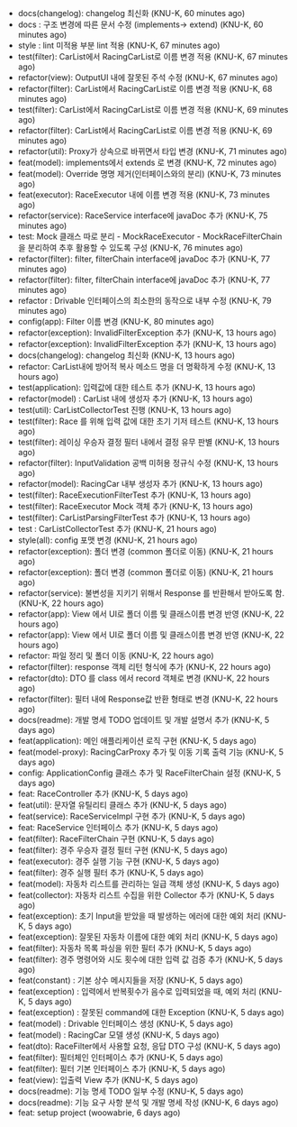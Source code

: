 * docs(changelog): changelog 최신화 (KNU-K, 60 minutes ago)
* docs : 구조 변경에 따른 문서 수정 (implements-> extend) (KNU-K, 60 minutes ago)
* style : lint 미적용 부분 lint 적용 (KNU-K, 67 minutes ago)
* test(filter): CarList에서 RacingCarList로 이름 변경 적용 (KNU-K, 67 minutes ago)
* refactor(view): OutputUI 내에 잘못된 주석 수정 (KNU-K, 67 minutes ago)
* refactor(filter): CarList에서 RacingCarList로 이름 변경 적용 (KNU-K, 68 minutes ago)
* test(filter): CarList에서 RacingCarList로 이름 변경 적용 (KNU-K, 69 minutes ago)
* refactor(filter): CarList에서 RacingCarList로 이름 변경 적용 (KNU-K, 69 minutes ago)
* refactor(util): Proxy가 상속으로 바뀌면서 타입 변경 (KNU-K, 71 minutes ago)
* feat(model): implements에서 extends 로 변경 (KNU-K, 72 minutes ago)
* feat(model): Override 명명 제거(인터페이스와의 분리) (KNU-K, 73 minutes ago)
* feat(executor): RaceExecutor 내에 이름 변경 적용 (KNU-K, 73 minutes ago)
* refactor(service): RaceService interface에 javaDoc 추가 (KNU-K, 75 minutes ago)
* test: Mock 클래스 따로 분리 - MockRaceExecutor - MockRaceFilterChain 을 분리하여 추후 활용할 수 있도록 구성 (KNU-K, 76 minutes ago)
* refactor(filter): filter, filterChain interface에 javaDoc 추가 (KNU-K, 77 minutes ago)
* refactor(filter): filter, filterChain interface에 javaDoc 추가 (KNU-K, 77 minutes ago)
* refactor : Drivable 인터페이스의 최소한의 동작으로 내부 수정 (KNU-K, 79 minutes ago)
* config(app): Filter 이름 변경 (KNU-K, 80 minutes ago)
* refactor(exception): InvalidFilterException 추가 (KNU-K, 13 hours ago)
* refactor(exception): InvalidFilterException 추가 (KNU-K, 13 hours ago)
* docs(changelog): changelog 최신화 (KNU-K, 13 hours ago)
* refactor: CarList내에 방어적 복사 메소드 명을 더 명확하게 수정 (KNU-K, 13 hours ago)
* test(application): 입력값에 대한 테스트 추가 (KNU-K, 13 hours ago)
* refactor(model) : CarList 내에 생성자 추가 (KNU-K, 13 hours ago)
* test(util): CarListCollectorTest 진행 (KNU-K, 13 hours ago)
* test(filter): Race 를 위해 입력 값에 대한 초기 기저 테스트 (KNU-K, 13 hours ago)
* test(filter): 레이싱 우승자 결정 필터 내에서 결정 유무 판별 (KNU-K, 13 hours ago)
* refactor(filter): InputValidation 공백 미허용 정규식 수정 (KNU-K, 13 hours ago)
* refactor(model): RacingCar 내부 생성자 추가 (KNU-K, 13 hours ago)
* test(filter): RaceExecutionFilterTest 추가 (KNU-K, 13 hours ago)
* test(filter): RaceExecutor Mock 객체 추가 (KNU-K, 13 hours ago)
* test(filter): CarListParsingFilterTest 추가 (KNU-K, 13 hours ago)
* test : CarListCollectorTest 추가 (KNU-K, 21 hours ago)
* style(all): config 포맷 변경 (KNU-K, 21 hours ago)
* refactor(exception): 폴더 변경 (common 폴더로 이동) (KNU-K, 21 hours ago)
* refactor(exception): 폴더 변경 (common 폴더로 이동) (KNU-K, 21 hours ago)
* refactor(service): 불변성을 지키기 위해서 Response 를 반환해서 받아도록 함. (KNU-K, 22 hours ago)
* refactor(app): View 에서 UI로 폴더 이름 및 클래스이름 변경 반영 (KNU-K, 22 hours ago)
* refactor(app): View 에서 UI로 폴더 이름 및 클래스이름 변경 반영 (KNU-K, 22 hours ago)
* refactor: 파일 정리 및 폴더 이동 (KNU-K, 22 hours ago)
* refactor(filter): response 객체 리턴 형식에 추가 (KNU-K, 22 hours ago)
* refactor(dto): DTO 를 class 에서 record 객체로 변경 (KNU-K, 22 hours ago)
* refactor(filter): 필터 내에 Response값 반환 형태로 변경 (KNU-K, 22 hours ago)
* docs(readme): 개발 명세 TODO 업데이트 및 개발 설명서 추가 (KNU-K, 5 days ago)
* feat(application): 메인 애플리케이션 로직 구현 (KNU-K, 5 days ago)
* feat(model-proxy): RacingCarProxy 추가 및 이동 기록 출력 기능 (KNU-K, 5 days ago)
* config: ApplicationConfig 클래스 추가 및 RaceFilterChain 설정 (KNU-K, 5 days ago)
* feat: RaceController 추가 (KNU-K, 5 days ago)
* feat(util): 문자열 유틸리티 클래스 추가 (KNU-K, 5 days ago)
* feat(service): RaceServiceImpl 구현 추가 (KNU-K, 5 days ago)
* feat: RaceService 인터페이스 추가 (KNU-K, 5 days ago)
* feat(filter): RaceFilterChain 구현 (KNU-K, 5 days ago)
* feat(filter): 경주 우승자 결정 필터 구현 (KNU-K, 5 days ago)
* feat(executor): 경주 실행 기능 구현 (KNU-K, 5 days ago)
* feat(filter): 경주 실행 필터 추가 (KNU-K, 5 days ago)
* feat(model): 자동차 리스트를 관리하는 일급 객체 생성 (KNU-K, 5 days ago)
* feat(collector): 자동차 리스트 수집을 위한 Collector 추가 (KNU-K, 5 days ago)
* feat(exception): 초기 Input을 받았을 때 발생하는 에러에 대한 예외 처리 (KNU-K, 5 days ago)
* feat(exception): 잘못된 자동차 이름에 대한 예외 처리 (KNU-K, 5 days ago)
* feat(filter): 자동차 목록 파싱을 위한 필터 추가 (KNU-K, 5 days ago)
* feat(filter): 경주 명령어와 시도 횟수에 대한 입력 값 검증 추가 (KNU-K, 5 days ago)
* feat(constant) : 기본 상수 메시지들을 저장 (KNU-K, 5 days ago)
* feat(exception) : 입력에서 반복횟수가 음수로 입력되었을 때, 예외 처리 (KNU-K, 5 days ago)
* feat(exception) : 잘못된 command에 대한 Exception (KNU-K, 5 days ago)
* feat(model) : Drivable 인터페이스 생성 (KNU-K, 5 days ago)
* feat(model) : RacingCar 모델 생성 (KNU-K, 5 days ago)
* feat(dto): RaceFilter에서 사용할 요청, 응답 DTO 구성 (KNU-K, 5 days ago)
* feat(filter): 필터체인 인터페이스 추가 (KNU-K, 5 days ago)
* feat(filter): 필터 기본 인터페이스 추가 (KNU-K, 5 days ago)
* feat(view): 입출력 View 추가 (KNU-K, 5 days ago)
* docs(readme): 기능 명세 TODO 일부 수정 (KNU-K, 5 days ago)
* docs(readme): 기능 요구 사항 분석 및 개발 명세 작성 (KNU-K, 6 days ago)
* feat: setup project (woowabrie, 6 days ago)